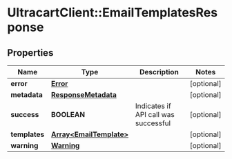 # UltracartClient::EmailTemplatesResponse

## Properties
Name | Type | Description | Notes
------------ | ------------- | ------------- | -------------
**error** | [**Error**](Error.md) |  | [optional] 
**metadata** | [**ResponseMetadata**](ResponseMetadata.md) |  | [optional] 
**success** | **BOOLEAN** | Indicates if API call was successful | [optional] 
**templates** | [**Array&lt;EmailTemplate&gt;**](EmailTemplate.md) |  | [optional] 
**warning** | [**Warning**](Warning.md) |  | [optional] 


